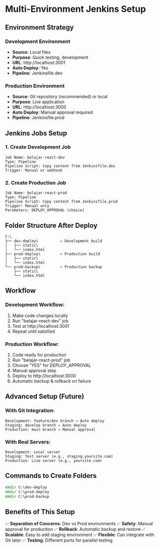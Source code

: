 # Multi-Environment Jenkins Setup

## Environment Strategy

### Development Environment
- **Source**: Local files
- **Purpose**: Quick testing, development
- **URL**: http://localhost:3001
- **Auto Deploy**: Yes
- **Pipeline**: Jenkinsfile.dev

### Production Environment  
- **Source**: Git repository (recommended) or local
- **Purpose**: Live application
- **URL**: http://localhost:3000
- **Auto Deploy**: Manual approval required
- **Pipeline**: Jenkinsfile.prod

## Jenkins Jobs Setup

### 1. Create Development Job
```
Job Name: belajar-react-dev
Type: Pipeline
Pipeline Script: Copy content from Jenkinsfile.dev
Trigger: Manual or webhook
```

### 2. Create Production Job
```
Job Name: belajar-react-prod  
Type: Pipeline
Pipeline Script: Copy content from Jenkinsfile.prod
Trigger: Manual only
Parameters: DEPLOY_APPROVAL (choice)
```

## Folder Structure After Deploy

```
C:\
├── dev-deploy\          ← Development build
│   ├── static\
│   └── index.html
├── prod-deploy\         ← Production build  
│   ├── static\
│   └── index.html
└── prod-backup\         ← Production backup
    ├── static\
    └── index.html
```

## Workflow

### Development Workflow:
1. Make code changes locally
2. Run "belajar-react-dev" job
3. Test at http://localhost:3001
4. Repeat until satisfied

### Production Workflow:
1. Code ready for production
2. Run "belajar-react-prod" job
3. Choose "YES" for DEPLOY_APPROVAL
4. Manual approval step
5. Deploy to http://localhost:3000
6. Automatic backup & rollback on failure

## Advanced Setup (Future)

### With Git Integration:
```
Development: feature/dev branch → Auto deploy
Staging: develop branch → Auto deploy  
Production: main branch → Manual approval
```

### With Real Servers:
```
Development: Local server
Staging: Test server (e.g., staging.yoursite.com)
Production: Live server (e.g., yoursite.com)
```

## Commands to Create Folders

```cmd
mkdir C:\dev-deploy
mkdir C:\prod-deploy  
mkdir C:\prod-backup
```

## Benefits of This Setup

✅ **Separation of Concerns**: Dev vs Prod environments
✅ **Safety**: Manual approval for production
✅ **Rollback**: Automatic backup and restore
✅ **Scalable**: Easy to add staging environment
✅ **Flexible**: Can integrate with Git later
✅ **Testing**: Different ports for parallel testing